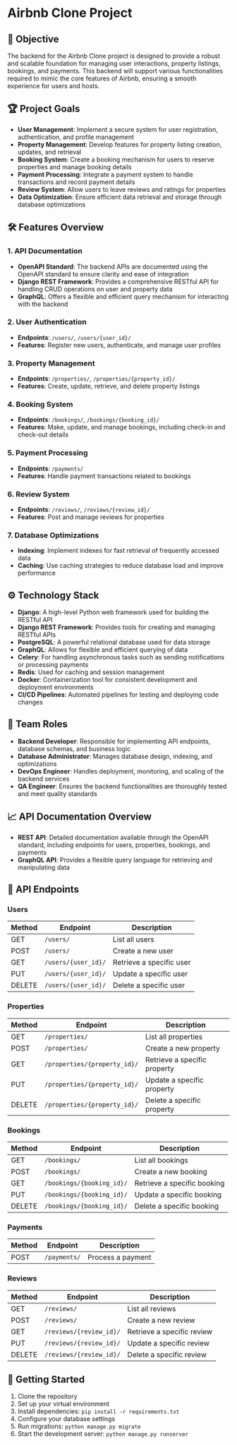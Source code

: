 # Airbnb Clone Project

## 🚀 Objective

The backend for the Airbnb Clone project is designed to provide a robust and scalable foundation for managing user interactions, property listings, bookings, and payments. This backend will support various functionalities required to mimic the core features of Airbnb, ensuring a smooth experience for users and hosts.

## 🏆 Project Goals

- **User Management**: Implement a secure system for user registration, authentication, and profile management
- **Property Management**: Develop features for property listing creation, updates, and retrieval
- **Booking System**: Create a booking mechanism for users to reserve properties and manage booking details
- **Payment Processing**: Integrate a payment system to handle transactions and record payment details
- **Review System**: Allow users to leave reviews and ratings for properties
- **Data Optimization**: Ensure efficient data retrieval and storage through database optimizations

## 🛠️ Features Overview

### 1. API Documentation
- **OpenAPI Standard**: The backend APIs are documented using the OpenAPI standard to ensure clarity and ease of integration
- **Django REST Framework**: Provides a comprehensive RESTful API for handling CRUD operations on user and property data
- **GraphQL**: Offers a flexible and efficient query mechanism for interacting with the backend

### 2. User Authentication
- **Endpoints**: `/users/`, `/users/{user_id}/`
- **Features**: Register new users, authenticate, and manage user profiles

### 3. Property Management
- **Endpoints**: `/properties/`, `/properties/{property_id}/`
- **Features**: Create, update, retrieve, and delete property listings

### 4. Booking System
- **Endpoints**: `/bookings/`, `/bookings/{booking_id}/`
- **Features**: Make, update, and manage bookings, including check-in and check-out details

### 5. Payment Processing
- **Endpoints**: `/payments/`
- **Features**: Handle payment transactions related to bookings

### 6. Review System
- **Endpoints**: `/reviews/`, `/reviews/{review_id}/`
- **Features**: Post and manage reviews for properties

### 7. Database Optimizations
- **Indexing**: Implement indexes for fast retrieval of frequently accessed data
- **Caching**: Use caching strategies to reduce database load and improve performance

## ⚙️ Technology Stack

- **Django**: A high-level Python web framework used for building the RESTful API
- **Django REST Framework**: Provides tools for creating and managing RESTful APIs
- **PostgreSQL**: A powerful relational database used for data storage
- **GraphQL**: Allows for flexible and efficient querying of data
- **Celery**: For handling asynchronous tasks such as sending notifications or processing payments
- **Redis**: Used for caching and session management
- **Docker**: Containerization tool for consistent development and deployment environments
- **CI/CD Pipelines**: Automated pipelines for testing and deploying code changes

## 👥 Team Roles

- **Backend Developer**: Responsible for implementing API endpoints, database schemas, and business logic
- **Database Administrator**: Manages database design, indexing, and optimizations
- **DevOps Engineer**: Handles deployment, monitoring, and scaling of the backend services
- **QA Engineer**: Ensures the backend functionalities are thoroughly tested and meet quality standards

## 📈 API Documentation Overview

- **REST API**: Detailed documentation available through the OpenAPI standard, including endpoints for users, properties, bookings, and payments
- **GraphQL API**: Provides a flexible query language for retrieving and manipulating data

## 📌 API Endpoints

### Users
| Method | Endpoint | Description |
|--------|----------|-------------|
| GET | `/users/` | List all users |
| POST | `/users/` | Create a new user |
| GET | `/users/{user_id}/` | Retrieve a specific user |
| PUT | `/users/{user_id}/` | Update a specific user |
| DELETE | `/users/{user_id}/` | Delete a specific user |

### Properties
| Method | Endpoint | Description |
|--------|----------|-------------|
| GET | `/properties/` | List all properties |
| POST | `/properties/` | Create a new property |
| GET | `/properties/{property_id}/` | Retrieve a specific property |
| PUT | `/properties/{property_id}/` | Update a specific property |
| DELETE | `/properties/{property_id}/` | Delete a specific property |

### Bookings
| Method | Endpoint | Description |
|--------|----------|-------------|
| GET | `/bookings/` | List all bookings |
| POST | `/bookings/` | Create a new booking |
| GET | `/bookings/{booking_id}/` | Retrieve a specific booking |
| PUT | `/bookings/{booking_id}/` | Update a specific booking |
| DELETE | `/bookings/{booking_id}/` | Delete a specific booking |

### Payments
| Method | Endpoint | Description |
|--------|----------|-------------|
| POST | `/payments/` | Process a payment |

### Reviews
| Method | Endpoint | Description |
|--------|----------|-------------|
| GET | `/reviews/` | List all reviews |
| POST | `/reviews/` | Create a new review |
| GET | `/reviews/{review_id}/` | Retrieve a specific review |
| PUT | `/reviews/{review_id}/` | Update a specific review |
| DELETE | `/reviews/{review_id}/` | Delete a specific review |

## 🚀 Getting Started

1. Clone the repository
2. Set up your virtual environment
3. Install dependencies: `pip install -r requirements.txt`
4. Configure your database settings
5. Run migrations: `python manage.py migrate`
6. Start the development server: `python manage.py runserver`
